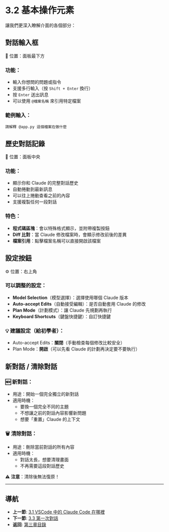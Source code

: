 # 3.2 基本操作元素

讓我們更深入瞭解介面的各個部分：

## 對話輸入框

📝 位置：面板最下方

### 功能：
- 輸入你想問的問題或指令
- 支援多行輸入（按 `Shift + Enter` 換行）
- 按 `Enter` 送出訊息
- 可以使用 `@檔案名稱` 來引用特定檔案

### 範例輸入：
```
請解釋 @app.py 這個檔案在做什麼
```

## 歷史對話記錄

📜 位置：面板中央

### 功能：
- 顯示你和 Claude 的完整對話歷史
- 自動捲動到最新訊息
- 可以往上捲動查看之前的內容
- 支援複製任何一段對話

### 特色：
- **程式碼區塊**：會以特殊格式顯示，並附帶複製按鈕
- **Diff 比對**：當 Claude 修改檔案時，會顯示修改前後的差異
- **檔案引用**：點擊檔案名稱可以直接開啟該檔案

## 設定按鈕

⚙️ 位置：右上角

### 可以調整的設定：
- **Model Selection**（模型選擇）：選擇使用哪個 Claude 版本
- **Auto-accept Edits**（自動接受編輯）：是否自動套用 Claude 的修改
- **Plan Mode**（計劃模式）：讓 Claude 先規劃再執行
- **Keyboard Shortcuts**（鍵盤快捷鍵）：自訂快捷鍵

### 💡 建議設定（給初學者）：
- Auto-accept Edits：**關閉**（手動檢查每個修改比較安全）
- Plan Mode：**開啟**（可以先看 Claude 的計劃再決定要不要執行）

## 新對話 / 清除對話

### 🆕 新對話：
- 用途：開始一個完全獨立的新對話
- 適用時機：
  - 要換一個完全不同的主題
  - 不想讓之前的對話內容影響新問題
  - 想要「重置」Claude 的上下文

### 🗑️ 清除對話：
- 用途：刪除當前對話的所有內容
- 適用時機：
  - 對話太長，想要清理畫面
  - 不再需要這段對話歷史

⚠️ **注意**：清除後無法復原！

---

## 導航

- **上一節**: [3.1 VSCode 中的 Claude Code 在哪裡](./3.1-interface-overview.md)
- **下一節**: [3.3 第一次對話](./3.3-first-conversation.md)
- **返回**: [第三章目錄](./README.md)
